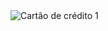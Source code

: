 <img src="https://i.imgur.com/jF1YvI7.png?1" alt="Cartão de crédito 1">

<h1 align="center" Balaio E-commerce </h1>
